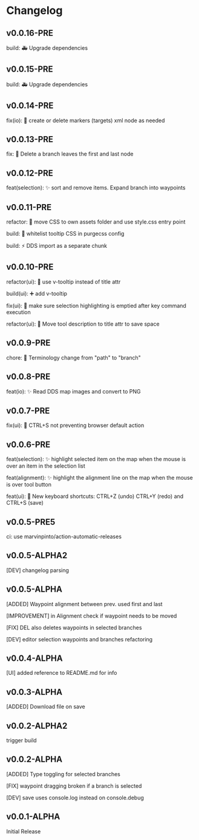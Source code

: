 # Changelog

## v0.0.16-PRE

build: 🚑 Upgrade dependencies

## v0.0.15-PRE

build: 🚑 Upgrade dependencies

## v0.0.14-PRE

fix(io): 🐛 create or delete markers (targets) xml node as needed

## v0.0.13-PRE

fix: 🐛 Delete a branch leaves the first and last node

## v0.0.12-PRE

feat(selection): ✨ sort and remove items. Expand branch into waypoints

## v0.0.11-PRE

refactor: 🚚 move CSS to own assets folder and use style.css entry point

build: 🐛 whitelist tooltip CSS in purgecss config

build: ⚡ DDS import as a separate chunk

## v0.0.10-PRE

refactor(ui): 💄 use v-tooltip instead of title attr

build(ui): ➕ add v-tooltip

fix(ui): 🐛 make sure selection highlighting is emptied after key command execution

refactor(ui): 💄 Move tool description to title attr to save space

## v0.0.9-PRE

chore: :speech_balloon: Terminology change from "path" to "branch"

## v0.0.8-PRE

feat(io): :sparkles: Read DDS map images and convert to PNG

## v0.0.7-PRE

fix(ui): :bug: CTRL+S not preventing browser default action

## v0.0.6-PRE

feat(selection): ✨ highlight selected item on the map when the mouse is over an item in the selection list

feat(alignment): ✨ highlight the alignment line on the map when the mouse is over tool button

feat(ui): :lipstick: New keyboard shortcuts: CTRL+Z (undo) CTRL+Y (redo) and CTRL+S (save)

## v0.0.5-PRE5

ci: use marvinpinto/action-automatic-releases

## v0.0.5-ALPHA2

[DEV] changelog parsing

## v0.0.5-ALPHA

[ADDED] Waypoint alignment between prev. used first and last

[IMPROVEMENT] in Alignment check if waypoint needs to be moved

[FIX] DEL also deletes waypoints in selected branches

[DEV] editor selection waypoints and branches refactoring

## v0.0.4-ALPHA

[UI] added reference to README.md for info

## v0.0.3-ALPHA

[ADDED] Download file on save

## v0.0.2-ALPHA2

trigger build

## v0.0.2-ALPHA

[ADDED] Type toggling for selected branches

[FIX] waypoint dragging broken if a branch is selected

[DEV] save uses console.log instead on console.debug

## v0.0.1-ALPHA

Initial Release
